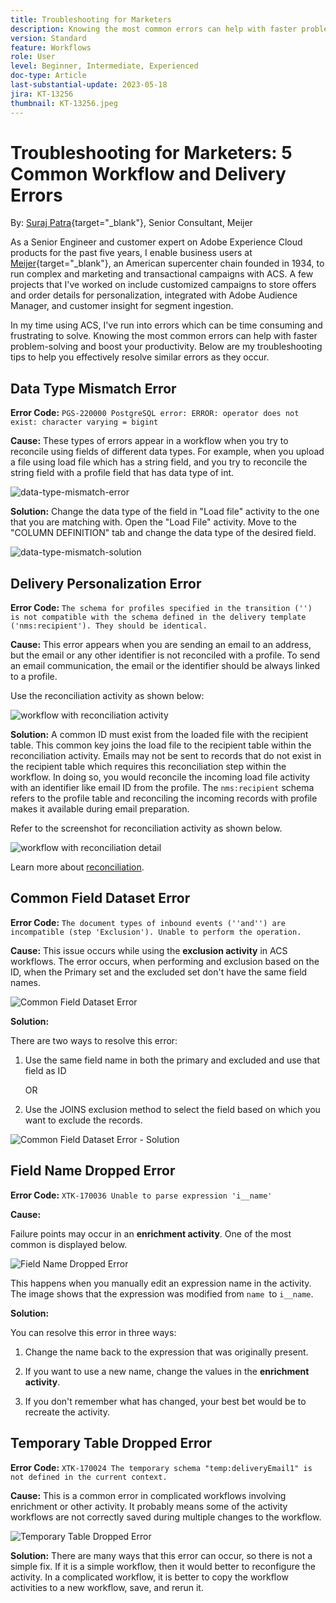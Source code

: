 ```yaml
---
title: Troubleshooting for Marketers
description: Knowing the most common errors can help with faster problem-solving and boost your productivity. These troubleshooting tips to help you effectively resolve similar errors as they occur.
version: Standard
feature: Workflows
role: User
level: Beginner, Intermediate, Experienced
doc-type: Article
last-substantial-update: 2023-05-18
jira: KT-13256
thumbnail: KT-13256.jpeg
---
```


# Troubleshooting for Marketers: 5 Common Workflow and Delivery Errors 

By: [Suraj Patra](https://www.linkedin.com/in/suraj-p-51612053/){target="_blank"}, Senior Consultant, Meijer 

As a Senior Engineer and customer expert on Adobe Experience Cloud products for the past five years, I enable business users at [Meijer](https://www.meijer.com/){target="_blank"}, an American supercenter chain founded in 1934, to run complex and marketing and transactional campaigns with ACS. A few projects that I've worked on include customized campaigns to store offers and order details for personalization, integrated with Adobe Audience Manager, and customer insight for segment ingestion.  


In my time using ACS, I've run into errors which can be time consuming and frustrating to solve. Knowing the most common errors can help with faster problem-solving and boost your productivity. Below are my troubleshooting tips to help you effectively resolve similar errors as they occur. 

## Data Type Mismatch Error  

**Error Code:** 
`PGS-220000 PostgreSQL error: ERROR: operator does not exist: character varying = bigint` 

**Cause:** 
These types of errors appear in a workflow when you try to reconcile using fields of different data types. For example, when you upload a file using load file which has a string field, and you try to reconcile the string field with a profile field that has data type of int.

![data-type-mismatch-error](/help/assets/kt-13256/data-type-mismatch.png)

**Solution:**
 Change the data type of the field in "Load file" activity to the one that you are matching with. Open the "Load File" activity. Move to the "COLUMN DEFINITION" tab and change the data type of the desired field.


![data-type-mismatch-solution](/help/assets/kt-13256/data-type-mismatch-solution.png)

## Delivery Personalization Error    

**Error Code:** 
`The schema for profiles specified in the transition ('') is not compatible with the schema defined in the delivery template ('nms:recipient'). They should be identical.` 
 
**Cause:** 
This error appears when you are sending an email to an address, but the email or any other identifier is not reconciled with a profile. To send an email communication, the email or the identifier should be always linked to a profile.  

Use the reconciliation activity as shown below:

![workflow with reconciliation activity](/help/assets/kt-13256/del-persn-error-wf.png)

**Solution:**
A common ID must exist from the loaded file with the recipient table. This common key joins the load file to the recipient table within the reconciliation activity. Emails may not be sent to records that do not exist in the recipient table which requires this reconciliation step within the workflow. In doing so, you would reconcile the incoming load file activity with an identifier like email ID from the profile. The `nms:recipient` schema refers to the profile table and reconciling the incoming records with profile makes it available during email preparation. 

Refer to the screenshot for reconciliation activity as shown below. 

![workflow with reconciliation detail](/help/assets/kt-13256/del-persn-error-wf-solution.png)

Learn more about [reconciliation](https://experienceleague.adobe.com/docs/campaign-standard/using/managing-processes-and-data/data-management-activities/reconciliation.html?lang=en). 

## Common Field Dataset Error

**Error Code:** 
`The document types of inbound events (''and'') are incompatible (step 'Exclusion'). Unable to perform the operation. `

**Cause:** 
This issue occurs while using the **exclusion activity** in ACS workflows. The error occurs, when performing and exclusion based on the ID, when the Primary set and the excluded set don't have the same field names. 


![Common Field Dataset Error](/help/assets/kt-13256/dataset-error.png)

**Solution:**

There are two ways to resolve this error: 

1. Use the same field name in both the primary and excluded and use that field as ID 

    OR 

1. Use the JOINS exclusion method to select the field based on which you want to exclude the records. 

![Common Field Dataset Error - Solution ](/help/assets/kt-13256/dataset-error-solution.png)

## Field Name Dropped Error  

**Error Code:** 
`XTK-170036 Unable to parse expression 'i__name'`

**Cause:** 

Failure points may occur in an **enrichment activity**. One of the most common is displayed below. 

![Field Name Dropped Error](/help/assets/kt-13256/field-name-dropped-error.png)

This happens when you manually edit an expression name in the activity. The image shows that the expression was modified from `name `to `i__name`. 

**Solution:**

You can resolve this error in three ways: 

1. Change the name back to the expression that was originally present. 

2. If you want to use a new name, change the values in the **enrichment activity**. 

3. If you don't remember what has changed, your best bet would be to recreate the activity. 

## Temporary Table Dropped Error 

**Error Code:** 
`XTK-170024 The temporary schema "temp:deliveryEmail1" is not defined in the current context.`

**Cause:** 
This is a common error in complicated workflows involving enrichment or other activity. It probably means some of the activity workflows are not correctly saved during multiple changes to the workflow. 

![Temporary Table Dropped Error ](/help/assets/kt-13256/temp-table-dropped-error.png)

**Solution:**
There are many ways that this error can occur, so there is not a simple fix. If it is a simple workflow, then it would better to reconfigure the activity. In a complicated workflow, it is better to copy the workflow activities to a new workflow, save, and rerun it.